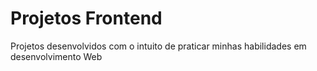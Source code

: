 # Projetos Frontend
Projetos desenvolvidos com o intuito de praticar minhas habilidades em desenvolvimento Web

